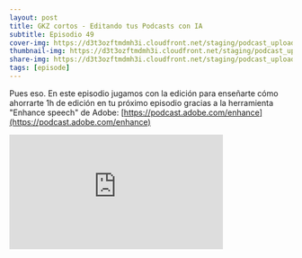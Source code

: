 ```yaml
---
layout: post
title: GKZ cortos - Editando tus Podcasts con IA
subtitle: Episodio 49
cover-img: https://d3t3ozftmdmh3i.cloudfront.net/staging/podcast_uploaded_episode/14743809/14743809-1691188572445-713871d5ca4b2.jpg
thumbnail-img: https://d3t3ozftmdmh3i.cloudfront.net/staging/podcast_uploaded_episode/14743809/14743809-1691188572445-713871d5ca4b2.jpg
share-img: https://d3t3ozftmdmh3i.cloudfront.net/staging/podcast_uploaded_episode/14743809/14743809-1691188572445-713871d5ca4b2.jpg
tags: [episode]
---
```


Pues eso. En este episodio jugamos con la edición para enseñarte cómo ahorrarte 1h de edición en tu próximo episodio gracias a la herramienta "Enhance speech" de Adobe: ⁠[https://podcast.adobe.com/enhance](https://podcast.adobe.com/enhance)
<iframe src='https://podcasters.spotify.com/pod/show/geekingzone/embed/episodes/GKZ-cortos---Editando-tus-Podcasts-con-IA-e27nee1' height='204px' width='380px' frameborder='0' scrolling='no'></iframe>